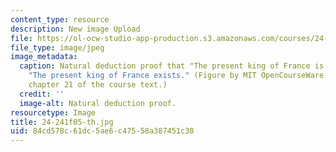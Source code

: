 ```yaml
---
content_type: resource
description: New image Upload
file: https://ol-ocw-studio-app-production.s3.amazonaws.com/courses/24-241-logic-i-fall-2005/84cd578c61dc5ae6c47558a387451c38_24-241f05-th.jpg
file_type: image/jpeg
image_metadata:
  caption: Natural deduction proof that "The present king of France is bald" entails
    "The present king of France exists." (Figure by MIT OpenCourseWare. Taken from
    chapter 21 of the course text.)
  credit: ''
  image-alt: Natural deduction proof.
resourcetype: Image
title: 24-241f05-th.jpg
uid: 84cd578c-61dc-5ae6-c475-58a387451c38
---
```

